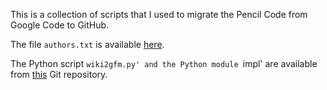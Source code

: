 This is a collection of scripts that I used to migrate the Pencil Code from
Google Code to GitHub.

The file `authors.txt` is available
[here](https://github.com/pencil-code/authors).

The Python script `wiki2gfm.py' and the Python module `impl' are available
from [this](https://code.google.com/p/support-tools.git) Git repository.


